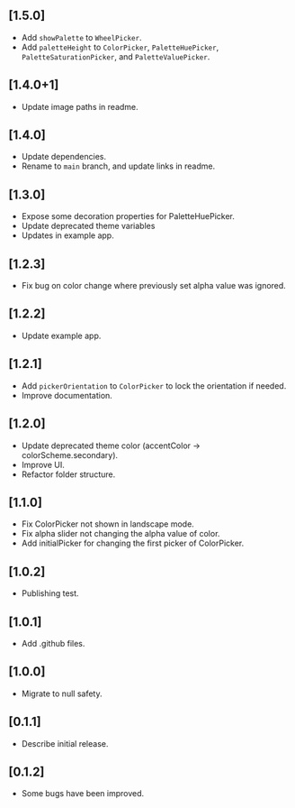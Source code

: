 ## [1.5.0]

* Add `showPalette` to `WheelPicker`.
* Add `paletteHeight` to `ColorPicker`, `PaletteHuePicker`, `PaletteSaturationPicker`, and `PaletteValuePicker`.

## [1.4.0+1]

* Update image paths in readme.

## [1.4.0]

* Update dependencies.
* Rename to `main` branch, and update links in readme.

## [1.3.0]

* Expose some decoration properties for PaletteHuePicker.
* Update deprecated theme variables
* Updates in example app.

## [1.2.3]

* Fix bug on color change where previously set alpha value was ignored.

## [1.2.2]

* Update example app.

## [1.2.1]

* Add `pickerOrientation` to `ColorPicker` to lock the orientation if needed.
* Improve documentation.

## [1.2.0]

* Update deprecated theme color (accentColor -> colorScheme.secondary).
* Improve UI.
* Refactor folder structure.

## [1.1.0]

* Fix ColorPicker not shown in landscape mode.
* Fix alpha slider not changing the alpha value of color.
* Add initialPicker for changing the first picker of ColorPicker.

## [1.0.2]

* Publishing test.
## [1.0.1]

* Add .github files.
## [1.0.0]

* Migrate to null safety.

## [0.1.1]

* Describe initial release.

## [0.1.2]

* Some bugs have been improved.
